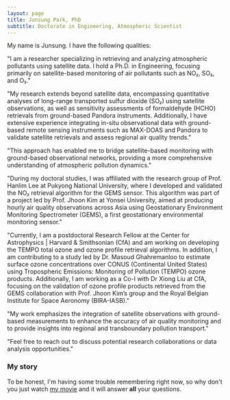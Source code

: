 ```yaml
---
layout: page
title: Junsung Park, PhD
subtitle: Doctorate in Engineering, Atmospheric Scientist
---
```


My name is Junsung. I have the following qualities:

"I am a researcher specializing in retrieving and analyzing atmospheric pollutants using satellite data. I hold a Ph.D. in Engineering, focusing primarily on satellite-based monitoring of air pollutants such as NO₂, SO₂, and O₃."

"My research extends beyond satellite data, encompassing quantitative analyses of long-range transported sulfur dioxide (SO₂) using satellite observations, as well as sensitivity assessments of formaldehyde (HCHO) retrievals from ground-based Pandora instruments. Additionally, I have extensive experience integrating in-situ observational data with ground-based remote sensing instruments such as MAX-DOAS and Pandora to validate satellite retrievals and assess regional air quality trends."

"This approach has enabled me to bridge satellite-based monitoring with ground-based observational networks, providing a more comprehensive understanding of atmospheric pollution dynamics."

"During my doctoral studies, I was affiliated with the research group of Prof. Hanlim Lee at Pukyong National University, where I developed and validated the NO₂ retrieval algorithm for the GEMS sensor. This algorithm was part of a project led by Prof. Jhoon Kim at Yonsei University, aimed at producing hourly air quality observations across Asia using Geostationary Environment Monitoring Spectrometer (GEMS), a first geostationary environmental monitoring sensor."

"Currently, I am a postdoctoral Research Fellow at the Center for Astrophysics | Harvard & Smithsonian (CfA) and am working on developing the TEMPO total ozone and ozone profile retrieval algorithms. In addition, I am contributing to a study led by Dr. Masoud Ghahremanloo to estimate surface ozone concentrations over CONUS (Continental United States) using Tropospheric Emissions: Monitoring of Pollution (TEMPO) ozone products. Additionally, I am working as a Co-I with Dr Xiong Liu at CfA, focusing on the validation of ozone profile products retrieved from the GEMS collaboration with Prof. Jhoon Kim’s group and the Royal Belgian Institute for Space Aeronomy (BIRA-IASB)."

"My work emphasizes the integration of satellite observations with ground-based measurements to enhance the accuracy of air quality monitoring and to provide insights into regional and transboundary pollution transport."

"Feel free to reach out to discuss potential research collaborations or data analysis opportunities."

### My story

To be honest, I'm having some trouble remembering right now, so why don't you just watch [my movie](https://en.wikipedia.org/wiki/The_Princess_Bride_%28film%29) and it will answer **all** your questions.
